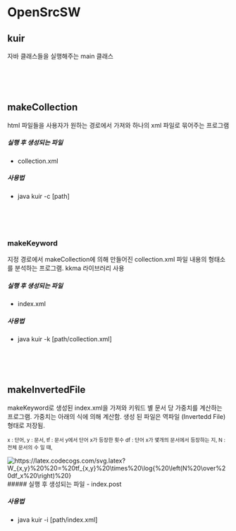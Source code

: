# OpenSrcSW

## kuir 
자바 클래스들을 실행해주는 main 클래스

<br/><br/><br/>

## makeCollection 
html 파일들을 사용자가 원하는 경로에서 가져와 하나의 xml 파일로 묶어주는 프로그램

##### 실행 후 생성되는 파일
- collection.xml

##### 사용법
-  java kuir -c [path]

<br/><br/><br/>

### makeKeyword

지정 경로에서 makeCollection에 의해 만들어진 collection.xml 파일 내용의 형태소를 분석하는 프로그램. kkma 라이브러리 사용

##### 실행 후 생성되는 파일
- index.xml


##### 사용법
- java kuir -k [path/collection.xml]

<br/><br/><br/>

## makeInvertedFile
makeKeyword로 생성된 index.xml을 가져와 키워드 별 문서 당 가중치를 계산하는 프로그램. 가중치는 아래의 식에 의해 계산함. 생성 된 파일은 역파일 (Invertedd File) 형태로 저장됨.


<small>x : 단어, y : 문서, tf : 문서 y에서 단어 x가 등장한 횟수
df : 단어 x가 몇개의 문서에서 등장하는 지, N : 전체 문서의 수 일 때, </small>

<img src="https://latex.codecogs.com/svg.latex?W_{x,y}%20%20=%20tf_{x,y}%20\times%20\log{%20\left(N%20\over%20df_x%20\right)%20}" title="https://latex.codecogs.com/svg.latex?W_{x,y}%20%20=%20tf_{x,y}%20\times%20\log{%20\left(N%20\over%20df_x%20\right)%20}" />
##### 실행 후 생성되는 파일
- index.post


##### 사용법
- java kuir -i [path/index.xml]
